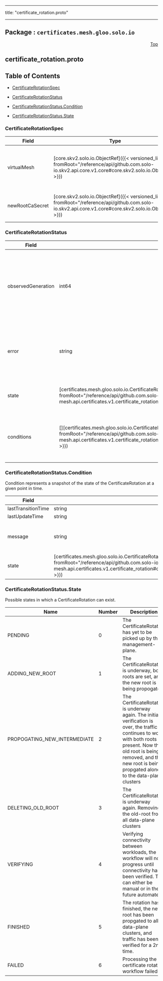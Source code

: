 
---

title: "certificate_rotation.proto"

---

## Package : `certificates.mesh.gloo.solo.io`



<a name="top"></a>

<a name="API Reference for certificate_rotation.proto"></a>
<p align="right"><a href="#top">Top</a></p>

## certificate_rotation.proto


## Table of Contents
  - [CertificateRotationSpec](#certificates.mesh.gloo.solo.io.CertificateRotationSpec)
  - [CertificateRotationStatus](#certificates.mesh.gloo.solo.io.CertificateRotationStatus)
  - [CertificateRotationStatus.Condition](#certificates.mesh.gloo.solo.io.CertificateRotationStatus.Condition)

  - [CertificateRotationStatus.State](#certificates.mesh.gloo.solo.io.CertificateRotationStatus.State)






<a name="certificates.mesh.gloo.solo.io.CertificateRotationSpec"></a>

### CertificateRotationSpec



| Field | Type | Label | Description |
| ----- | ---- | ----- | ----------- |
| virtualMesh | [core.skv2.solo.io.ObjectRef]({{< versioned_link_path fromRoot="/reference/api/github.com.solo-io.skv2.api.core.v1.core#core.skv2.solo.io.ObjectRef" >}}) |  | VirtualMesh which you would like to rotate the Certificate for. |
  | newRootCaSecret | [core.skv2.solo.io.ObjectRef]({{< versioned_link_path fromRoot="/reference/api/github.com.solo-io.skv2.api.core.v1.core#core.skv2.solo.io.ObjectRef" >}}) |  | Reference to a secret containing the new root_ca. |
  





<a name="certificates.mesh.gloo.solo.io.CertificateRotationStatus"></a>

### CertificateRotationStatus



| Field | Type | Label | Description |
| ----- | ---- | ----- | ----------- |
| observedGeneration | int64 |  | The most recent generation observed in the the CertificateRotation metadata. If the `observedGeneration` does not match `metadata.generation`, the issuer has not processed the most recent version of this request. |
  | error | string |  | Any error observed which prevented the CertificateRotation from being processed. If the error is empty, the request has been processed successfully |
  | state | [certificates.mesh.gloo.solo.io.CertificateRotationStatus.State]({{< versioned_link_path fromRoot="/reference/api/github.com.solo-io.gloo-mesh.api.certificates.v1.certificate_rotation#certificates.mesh.gloo.solo.io.CertificateRotationStatus.State" >}}) |  | The current state of the CertificateRotation workflow reported by the issuer. |
  | conditions | [][certificates.mesh.gloo.solo.io.CertificateRotationStatus.Condition]({{< versioned_link_path fromRoot="/reference/api/github.com.solo-io.gloo-mesh.api.certificates.v1.certificate_rotation#certificates.mesh.gloo.solo.io.CertificateRotationStatus.Condition" >}}) | repeated | A list of all conditions which have occured Examples of reported events may be individual meshes which have been properly rotated. |
  





<a name="certificates.mesh.gloo.solo.io.CertificateRotationStatus.Condition"></a>

### CertificateRotationStatus.Condition
Condition represents a snapshot of the state of the CertificateRotation at a given point in time.


| Field | Type | Label | Description |
| ----- | ---- | ----- | ----------- |
| lastTransitionTime | string |  |  |
  | lastUpdateTime | string |  |  |
  | message | string |  | Human readable message about condition |
  | state | [certificates.mesh.gloo.solo.io.CertificateRotationStatus.State]({{< versioned_link_path fromRoot="/reference/api/github.com.solo-io.gloo-mesh.api.certificates.v1.certificate_rotation#certificates.mesh.gloo.solo.io.CertificateRotationStatus.State" >}}) |  | State observed during condition |
  




 <!-- end messages -->


<a name="certificates.mesh.gloo.solo.io.CertificateRotationStatus.State"></a>

### CertificateRotationStatus.State
Possible states in which a CertificateRotation can exist.

| Name | Number | Description |
| ---- | ------ | ----------- |
| PENDING | 0 | The CertificateRotation has yet to be picked up by the management-plane. |
| ADDING_NEW_ROOT | 1 | The CertificateRotation is underway, both roots are set, and the new root is being propogated |
| PROPOGATING_NEW_INTERMEDIATE | 2 | The CertificateRotation is underway again. The initial verification is over, the traffic continues to work with both roots present. Now the old root is being removed, and the new root is being propgated alone to the data-plane clusters |
| DELETING_OLD_ROOT | 3 | The CertificateRotation is underway again. Removing the old-root from all data-plane clusters |
| VERIFYING | 4 | Verifying connectivity between workloads, the workflow will not progress until connectivity has been verified. This can either be manual or in the future automated |
| FINISHED | 5 | The rotation has finished, the new root has been propgated to all data-plane clusters, and traffic has been verified for a 2nd time. |
| FAILED | 6 | Processing the certificate rotation workflow failed. |


 <!-- end enums -->

 <!-- end HasExtensions -->

 <!-- end services -->

